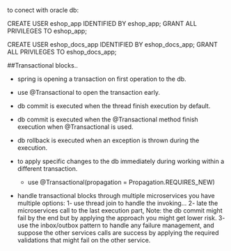 to conect with oracle db:

CREATE USER eshop_app IDENTIFIED BY eshop_app;
GRANT ALL PRIVILEGES TO eshop_app;

CREATE USER eshop_docs_app IDENTIFIED BY eshop_docs_app;
GRANT ALL PRIVILEGES TO eshop_docs_app;



##Transactional blocks..
- spring is opening a transaction on first operation to the db.
- use @Transactional to open the transaction early.
- db commit is executed when the thread finish execution by default.
- db commit is executed when the @Transactional method finish execution when @Transactional is used.
- db rollback is executed when an exception is thrown during the execution.
- to apply specific changes to the db immediately during working within a different transaction.
    - use @Transactional(propagation = Propagation.REQUIRES_NEW)

- handle transactional blocks through multiple microservices you have multiple options:
  1- use thread join to handle the invoking...
  2- late the microservices call to the last execution part,
  Note: the db commit might fail by the end but by applying the approach you might get lower risk.
  3- use the inbox/outbox pattern to handle any failure management,
  and suppose the other services calls are success by applying the required validations
  that might fail on the other service.
